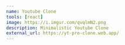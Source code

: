 ```yaml
---
name: Youtube Clone
tools: [react]
image: https://i.imgur.com/qvqlmN2.png
description: Minimalistic Youtube Clone
external_url: https://yt-pro-clone.web.app/
---
```

